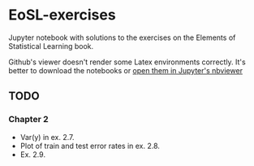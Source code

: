 # EoSL-exercises
Jupyter notebook with solutions to the exercises on the Elements of Statistical Learning book.

Github's viewer doesn't render some Latex environments correctly. It's better to download the notebooks or [open them in Jupyter's nbviewer](http://nbviewer.jupyter.org/github/gblazq/EoSL-exercises/tree/master/)

## TODO
### Chapter 2
- Var(y) in ex. 2.7.
- Plot of train and test error rates in ex. 2.8.
- Ex. 2.9.

